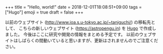 +++
title = "Hello, world!"
date  = 2018-12-01T18:08:51+09:00
tags  = ["Hugo"]
emoji = true
draft = false
+++

以前のウェブサイト (http://www.ioa.s.u-tokyo.ac.jp/~taniguchi/) の移転先として、
こちらの新しいウェブサイト (https://astropengu.in) を [Hugo](https://gohugo.io/) で作成しました。
今後はここに研究や開発の情報をまとめる予定です。
以前のウェブサイトはしばらくの間動いていると思いますが、更新はされませんのでご注意ください。